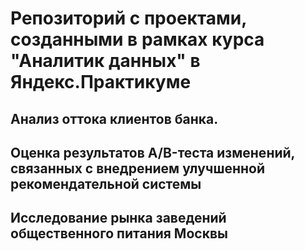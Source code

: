 # Репозиторий с проектами, созданными в рамках курса "Аналитик данных" в Яндекс.Практикуме

## Анализ оттока клиентов банка.

## Оценка результатов A/B-теста изменений, связанных с внедрением улучшенной рекомендательной системы

## Исследование рынка заведений общественного питания Москвы
